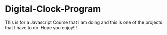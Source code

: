 # Digital-Clock-Program
This is for a Javascript Course that I am doing and this is one of the projects that I have to do. Hope you enjoy!!!
